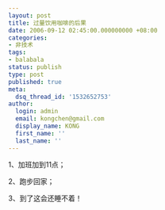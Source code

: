 ```yaml
---
layout: post
title: 过量饮用咖啡的后果
date: 2006-09-12 02:45:00.000000000 +08:00
categories:
- 非技术
tags:
- balabala
status: publish
type: post
published: true
meta:
  dsq_thread_id: '1532652753'
author:
  login: admin
  email: kongchen@gmail.com
  display_name: KONG
  first_name: ''
  last_name: ''
---
```

1、加班加到11点；

2、跑步回家；

3、到了这会还睡不着！